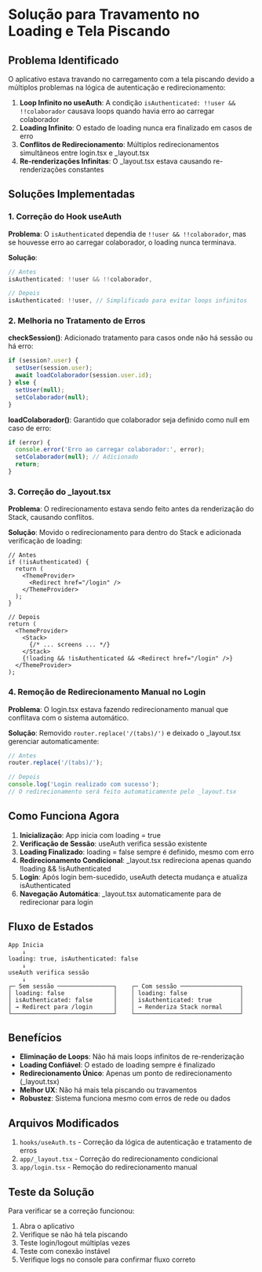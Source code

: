 # Solução para Travamento no Loading e Tela Piscando

## Problema Identificado

O aplicativo estava travando no carregamento com a tela piscando devido a múltiplos problemas na lógica de autenticação e redirecionamento:

1. **Loop Infinito no useAuth**: A condição `isAuthenticated: !!user && !!colaborador` causava loops quando havia erro ao carregar colaborador
2. **Loading Infinito**: O estado de loading nunca era finalizado em casos de erro
3. **Conflitos de Redirecionamento**: Múltiplos redirecionamentos simultâneos entre login.tsx e _layout.tsx
4. **Re-renderizações Infinitas**: O _layout.tsx estava causando re-renderizações constantes

## Soluções Implementadas

### 1. Correção do Hook useAuth

**Problema**: O `isAuthenticated` dependia de `!!user && !!colaborador`, mas se houvesse erro ao carregar colaborador, o loading nunca terminava.

**Solução**:
```typescript
// Antes
isAuthenticated: !!user && !!colaborador,

// Depois
isAuthenticated: !!user, // Simplificado para evitar loops infinitos
```

### 2. Melhoria no Tratamento de Erros

**checkSession()**: Adicionado tratamento para casos onde não há sessão ou há erro:
```typescript
if (session?.user) {
  setUser(session.user);
  await loadColaborador(session.user.id);
} else {
  setUser(null);
  setColaborador(null);
}
```

**loadColaborador()**: Garantido que colaborador seja definido como null em caso de erro:
```typescript
if (error) {
  console.error('Erro ao carregar colaborador:', error);
  setColaborador(null); // Adicionado
  return;
}
```

### 3. Correção do _layout.tsx

**Problema**: O redirecionamento estava sendo feito antes da renderização do Stack, causando conflitos.

**Solução**: Movido o redirecionamento para dentro do Stack e adicionada verificação de loading:
```tsx
// Antes
if (!isAuthenticated) {
  return (
    <ThemeProvider>
      <Redirect href="/login" />
    </ThemeProvider>
  );
}

// Depois
return (
  <ThemeProvider>
    <Stack>
      {/* ... screens ... */}
    </Stack>
    {!loading && !isAuthenticated && <Redirect href="/login" />}
  </ThemeProvider>
);
```

### 4. Remoção de Redirecionamento Manual no Login

**Problema**: O login.tsx estava fazendo redirecionamento manual que conflitava com o sistema automático.

**Solução**: Removido `router.replace('/(tabs)/')` e deixado o _layout.tsx gerenciar automaticamente:
```typescript
// Antes
router.replace('/(tabs)/');

// Depois
console.log('Login realizado com sucesso');
// O redirecionamento será feito automaticamente pelo _layout.tsx
```

## Como Funciona Agora

1. **Inicialização**: App inicia com loading = true
2. **Verificação de Sessão**: useAuth verifica sessão existente
3. **Loading Finalizado**: loading = false sempre é definido, mesmo com erro
4. **Redirecionamento Condicional**: _layout.tsx redireciona apenas quando !loading && !isAuthenticated
5. **Login**: Após login bem-sucedido, useAuth detecta mudança e atualiza isAuthenticated
6. **Navegação Automática**: _layout.tsx automaticamente para de redirecionar para login

## Fluxo de Estados

```
App Inicia
    ↓
loading: true, isAuthenticated: false
    ↓
useAuth verifica sessão
    ↓
┌─ Sem sessão ────────────────┐    ┌─ Com sessão ─────────────────┐
│ loading: false              │    │ loading: false               │
│ isAuthenticated: false      │    │ isAuthenticated: true        │
│ → Redirect para /login      │    │ → Renderiza Stack normal     │
└─────────────────────────────┘    └──────────────────────────────┘
```

## Benefícios

- **Eliminação de Loops**: Não há mais loops infinitos de re-renderização
- **Loading Confiável**: O estado de loading sempre é finalizado
- **Redirecionamento Único**: Apenas um ponto de redirecionamento (_layout.tsx)
- **Melhor UX**: Não há mais tela piscando ou travamentos
- **Robustez**: Sistema funciona mesmo com erros de rede ou dados

## Arquivos Modificados

1. `hooks/useAuth.ts` - Correção da lógica de autenticação e tratamento de erros
2. `app/_layout.tsx` - Correção do redirecionamento condicional
3. `app/login.tsx` - Remoção do redirecionamento manual

## Teste da Solução

Para verificar se a correção funcionou:

1. Abra o aplicativo
2. Verifique se não há tela piscando
3. Teste login/logout múltiplas vezes
4. Teste com conexão instável
5. Verifique logs no console para confirmar fluxo correto